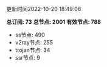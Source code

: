 更新时间2022-10-20 18:49:06

**总订阅: 73**
**总节点: 2001**
**有效节点: 788**
- ss节点: 490
- v2ray节点: 255
- trojan节点: 34
- ssr节点: 9
